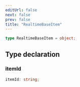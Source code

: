 ```yaml
---
editUrl: false
next: false
prev: false
title: "RealtimeBaseItem"
---
```


```ts
type RealtimeBaseItem = object;
```

## Type declaration

### itemId

```ts
itemId: string;
```
